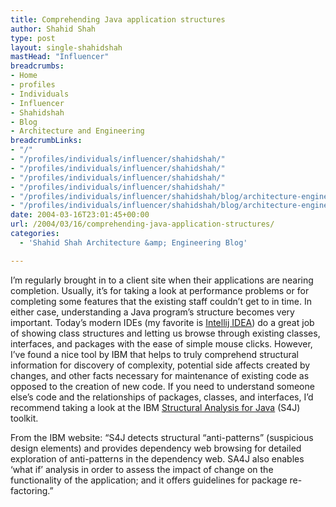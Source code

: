```yaml
---
title: Comprehending Java application structures
author: Shahid Shah
type: post
layout: single-shahidshah
mastHead: "Influencer"
breadcrumbs:
- Home
- profiles
- Individuals
- Influencer
- Shahidshah
- Blog
- Architecture and Engineering
breadcrumbLinks:
- "/"
- "/profiles/individuals/influencer/shahidshah/"
- "/profiles/individuals/influencer/shahidshah/"
- "/profiles/individuals/influencer/shahidshah/"
- "/profiles/individuals/influencer/shahidshah/"
- "/profiles/individuals/influencer/shahidshah/blog/architecture-engineering/"
- "/profiles/individuals/influencer/shahidshah/blog/architecture-engineering/"
date: 2004-03-16T23:01:45+00:00
url: /2004/03/16/comprehending-java-application-structures/
categories:
  - 'Shahid Shah Architecture &amp; Engineering Blog'

---
```

I&#8217;m regularly brought in to a client site when their applications are nearing completion. Usually, it&#8217;s for taking a look at performance problems or for completing some features that the existing staff couldn&#8217;t get to in time. In either case, understanding a Java program&#8217;s structure becomes very important. Today&#8217;s modern IDEs (my favorite is [Intellij IDEA][1]) do a great job of showing class structures and letting us browse through existing classes, interfaces, and packages with the ease of simple mouse clicks. However, I&#8217;ve found a nice tool by IBM that helps to truly comprehend structural information for discovery of complexity, potential side affects created by changes, and other facts necessary for maintenance of existing code as opposed to the creation of new code. If you need to understand someone else&#8217;s code and the relationships of packages, classes, and interfaces, I&#8217;d recommend taking a look at the IBM [Structural Analysis for Java][2] (S4J) toolkit.
  
<!--more-->

From the IBM website: &#8220;S4J detects structural &#8220;anti-patterns&#8221; (suspicious design elements) and provides dependency web browsing for detailed exploration of anti-patterns in the dependency web. SA4J also enables &#8216;what if&#8217; analysis in order to assess the impact of change on the functionality of the application; and it offers guidelines for package re-factoring.&#8221;

 [1]: http://www.intellij.com
 [2]: http://www.alphaworks.ibm.com/tech/sa4j